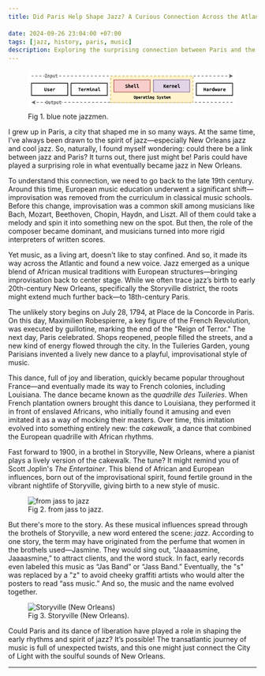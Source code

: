 ```yaml
---
title: Did Paris Help Shape Jazz? A Curious Connection Across the Atlantic

date: 2024-09-26 23:04:00 +07:00
tags: [jazz, history, paris, music]
description: Exploring the surprising connection between Paris and the birth of jazz in New Orleans.
---
```


<figure>
<img src="./shell.png" alt="blue note jazzmen">
<figcaption>Fig 1. blue note jazzmen.</figcaption>
</figure>

I grew up in Paris, a city that shaped me in so many ways. At the same time, I’ve always been drawn to the spirit of jazz—especially New Orleans jazz and cool jazz. So, naturally, I found myself wondering: could there be a link between jazz and Paris? It turns out, there just might be! Paris could have played a surprising role in what eventually became jazz in New Orleans.

To understand this connection, we need to go back to the late 19th century. Around this time, European music education underwent a significant shift—improvisation was removed from the curriculum in classical music schools. Before this change, improvisation was a common skill among musicians like Bach, Mozart, Beethoven, Chopin, Haydn, and Liszt. All of them could take a melody and spin it into something new on the spot. But then, the role of the composer became dominant, and musicians turned into more rigid interpreters of written scores.

Yet music, as a living art, doesn't like to stay confined. And so, it made its way across the Atlantic and found a new voice. Jazz emerged as a unique blend of African musical traditions with European structures—bringing improvisation back to center stage. While we often trace jazz’s birth to early 20th-century New Orleans, specifically the Storyville district, the roots might extend much further back—to 18th-century Paris.

The unlikely story begins on July 28, 1794, at Place de la Concorde in Paris. On this day, Maximilien Robespierre, a key figure of the French Revolution, was executed by guillotine, marking the end of the "Reign of Terror." The next day, Paris celebrated. Shops reopened, people filled the streets, and a new kind of energy flowed through the city. In the Tuileries Garden, young Parisians invented a lively new dance to a playful, improvisational style of music.

This dance, full of joy and liberation, quickly became popular throughout France—and eventually made its way to French colonies, including Louisiana. The dance became known as the *quadrille des Tuileries*. When French plantation owners brought this dance to Louisiana, they performed it in front of enslaved Africans, who initially found it amusing and even imitated it as a way of mocking their masters. Over time, this imitation evolved into something entirely new: the *cakewalk*, a dance that combined the European quadrille with African rhythms.

Fast forward to 1900, in a brothel in Storyville, New Orleans, where a pianist plays a lively version of the cakewalk. The tune? It might remind you of Scott Joplin's *The Entertainer*. This blend of African and European influences, born out of the improvisational spirit, found fertile ground in the vibrant nightlife of Storyville, giving birth to a new style of music.

<figure>
<img src="/Users/flavienvidal/flavienvidal.github.io/_posts/apa-itu-shell/from_jass_to_jazz.png" alt="from jass to jazz">
<figcaption>Fig 2. from jass to jazz.</figcaption>
</figure>

But there's more to the story. As these musical influences spread through the brothels of Storyville, a new word entered the scene: *jazz*. According to one story, the term may have originated from the perfume that women in the brothels used—Jasmine. They would sing out, “Jaaaaasmine, Jaaaasmine,” to attract clients, and the word stuck. In fact, early records even labeled this music as “Jas Band” or “Jass Band.” Eventually, the "s" was replaced by a "z" to avoid cheeky graffiti artists who would alter the posters to read “ass music.” And so, the music and the name evolved together.

<figure>
<img src="apa-itu-shell/new_orleans_storyville.png" alt="Storyville (New Orleans)">
<figcaption>Fig 3. Storyville (New Orleans).</figcaption>
</figure>

Could Paris and its dance of liberation have played a role in shaping the early rhythms and spirit of jazz? It’s possible! The transatlantic journey of music is full of unexpected twists, and this one might just connect the City of Light with the soulful sounds of New Orleans.

---

